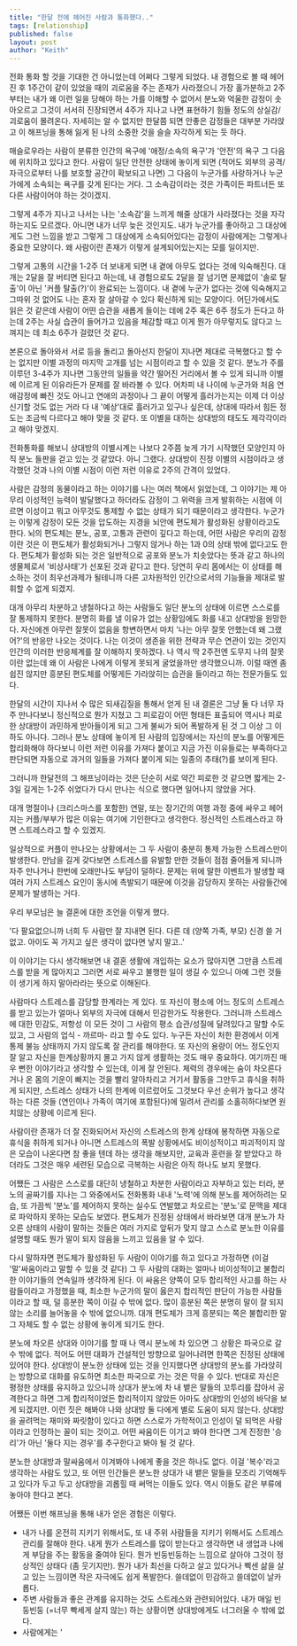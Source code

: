 ```yaml
---
title: "한달 전에 헤어진 사람과 통화했다.."
tags: [relationship]
published: false
layout: post
author: "Keith"
---
```


전화 통화 할 것을 기대한 건 아니었는데 어쩌다 그렇게 되었다. 내 경험으로 볼 때 헤어진 후 1주간이 같이 있었을 때의 괴로움을 주는 존재가 사라졌으니 가장 홀가분하고 2주부터는 내가 왜 이런 일을 당해야 하는 가를 이해할 수 없어서 분노와 억울한 감정이 솟아오르고 그것이 서서히 진장되면서 4주가 지나고 나면 표현하기 힘들 정도의 상실감/괴로움이 몰려온다. 자세히는 알 수 없지만 한달쯤 되면 안좋은 감정들은 대부분 가라앉고 이 해프닝을 통해 잃게 된 나의 소중한 것을 슬슬 자각하게 되는 듯 하다. 

매슬로우라는 사람이 분류한 인간의 욕구에 '애정/소속의 욕구'가 '안전'의 욕구 그 다음에 위치하고 있다고 한다. 사람이 일단 안전한 상태에 놓이게 되면 (적어도 외부의 공격/자극으로부터 나를 보호할 공간이 확보되고 나면) 그 다음이 누군가를 사랑하거나 누군가에게 소속되는 욕구를 갖게 된다는 거다. 그 소속감이라는 것은 가족이든 파트너든 또 다른 사람이어야 하는 것이겠지. 

그렇게 4주가 지나고 나서는 나는 '소속감'을 느끼게 해줄 상대가 사라졌다는 것을 자각하는지도 모르겠다. 아니면 내가 너무 늦은 것인지도. 내가 누군가를 좋아하고 그 대상에게도 그런 느낌을 받고 그렇게 그 대상에게 소속되어있다는 감정이 사람에게는 그렇게나 중요한 모양이다. 왜 사람이란 존재가 이렇게 설계되어있는지는 모를 일이지만. 

그렇게 고통의 시간을 1-2주 더 보내게 되면 내 곁에 아무도 없다는 것에 익숙해진다. 대개는 2달을 잘 버티면 된다고 하는데, 내 경험으로도 2달을 잘 넘기면 문제없이 '솔로 탈출'이 아닌 '커플 탈출(?)'이 완료되는 느낌이다. 내 곁에 누군가 없다는 것에 익숙해지고 그따위 것 없어도 나는 혼자 잘 살아갈 수 있다 확신하게 되는 모양이다. 어딘가에서도 읽은 것 같은데 사람이 어떤 습관을 새롭게 들이는 데에 2주 혹은 6주 정도가 든다고 하는데 2주는 사실 습관이 들어가고 있음을 체감할 때고 이게 뭔가 아무렇지도 않다고 느껴지는 데 최소 6주가 걸렸던 것 같다.

본론으로 돌아와서 서로 등을 돌리고 돌아선지 한달이 지나면 제대로 극복했다고 할 수는 없지만 이별 과정의 마지막 고개를 넘는 시점이라고 할 수 있을 것 같다. 분노가 주를 이루던 3-4주가 지나면 그동안의 일들을 약간 떨어진 거리에서 볼 수 있게 되니까 이별에 이르게 된 이유라든가 문제를 잘 바라볼 수 있다. 어차피 내 나이에 누군가와 처음 연애감정에 빠진 것도 아니고 연애의 과정이나 그 끝이 어떻게 흘러가는지는 이제 더 이상 신기할 것도 없는 거라 다 내 '예상'대로 흘러가고 있구나 싶은데, 상대에 따라서 힘든 정도는 조금씩 다르다고 해야 맞을 것 같다. 또 이별을 대하는 상대방의 태도도 제각각이라고 해야 맞겠지.

전화통화를 해보니 상대방의 이별시계는 나보다 2주쯤 늦게 가기 시작했던 모양인지 아직 분노 들판을 걷고 있는 것 같았다. 아니 그랬다. 상대방이 진정 이별의 시점이라고 생각했던 것과 나의 이별 시점이 이런 저런 이유로 2주의 간격이 있었다.

사람은 감정의 동물이라고 하는 이야기를 나는 여러 책에서 읽었는데, 그 이야기는 제 아무리 이성적인 능력이 발달했다고 하더라도 감정이 그 위력을 크게 발휘하는 시점에 이르면 이성이고 뭐고 아무것도 통제할 수 없는 상태가 되기 때문이라고 생각한다. 누군가는 이렇게 감정이 모든 것을 압도하는 지경을 뇌안에 편도체가 활성화된 상황이라고도 한다. 뇌의 편도체는 분노, 공포, 고통과 관련이 깊다고 하는데, 어떤 사람은 우리의 감정이란 것은 이 편도체가 활성화되거나 그렇지 않거나 하는 1과 0의 상태 밖에 없다고도 한다. 편도체가 활성화 되는 것은 일반적으로 공포와 분노가 치솟았다는 뜻과 같고 하나의 생물체로서 '비상사태'가 선포된 것과 같다고 한다. 당연히 우리 몸에서는 이 상태를 해소하는 것이 최우선과제가 될테니까 다른 고차원적인 인간으로서의 기능들을 제대로 발휘할 수 없게 되겠지.

대개 아무리 차분하고 냉철하다고 하는 사람들도 일단 분노의 상태에 이르면 스스로를 잘 통제하지 못한다. 분명히 화를 낼 이유가 없는 상황임에도 화를 내고 상대방을 원망한다. 자신에겐 아무런 잘못이 없음을 항변하면서 마치 '나는 아무 잘못 안했는데 왜 그랬어?'의 반응만 나오는 것이다. 나는 이것이 생존을 위한 전략과 무슨 연관이 있는 것인지 인간의 이러한 반응체계를 잘 이해하지 못하겠다. 나 역시 딱 2주전엔 도무지 나의 잘못이란 없는데 왜 이 사람은 나에게 이렇게 못되게 굴었을까만 생각했으니까. 이럴 때엔 좀 쉽진 않지만 흥분된 편도체를 어떻게든 가라앉히는 습관을 들이라고 하는 전문가들도 있다.

한달의 시간이 지나서 수 많은 되새김질을 통해서 얻게 된 내 결론은 그냥 둘 다 너무 자주 만나다보니 정신적으로 뭔가 지쳤고 그 피로감이 어떤 형태든 표출되어 역시나 피로한 상대방이 과민하게 받아들이게 되고 그게 불씨가 되어 폭발하게 된 것 그 이상 그 이하도 아니다. 그러나 분노 상태에 놓이게 된 사람의 입장에서는 자신의 분노를 어떻게든 합리화해야 하다보니 이런 저런 이유를 가져다 붙이고 지금 가진 이유들로는 부족하다고 판단되면 자동으로 과거의 일들을 가져다 붙이게 되는 일종의 추태(?)를 보이게 된다. 

그러니까 한달전의 그 해프닝이라는 것은 단순히 서로 약간 피로한 것 같으면 짧게는 2-3일 길게는 1-2주 쉬었다가 다시 만나는 식으로 했다면 일어나지 않았을 거다. 

대개 명절이나 (크리스마스를 포함한) 연말, 또는 장기간의 여행 과정 중에 싸우고 헤어지는 커플/부부가 많은 이유는 여기에 기인한다고 생각한다. 정신적인 스트레스라고 하면 스트레스라고 할 수 있겠지.

일상적으로 커플이 만나오는 상황에서는 그 두 사람이 충분히 통제 가능한 스트레스만이 발생한다. 만남을 길게 갖다보면 스트레스를 유발할 만한 것들이 점점 줄어들게 되니까 자주 만나거나 한번에 오래만나도 부담이 덜하다. 문제는 위에 말한 이벤트가 발생할 때 여러 가지 스트레스 요인이 동시에 촉발되기 때문에 이것을 감당하지 못하는 사람들간에 문제가 발생하는 거다. 

우리 부모님은 늘 결혼에 대한 조언을 이렇게 했다. 

'다 팔요없으니까 너희 두 사람만 잘 지내면 된다. 다른 데 (양쪽 가족, 부모) 신경 쓸 거 없고. 아이도 꼭 가지고 싶은 생각이 없다면 낳지 말고..'

이 이야기는 다시 생각해보면 내 결혼 생활에 개입하는 요소가 많아지면 그만큼 스트레스를 받을 게 많아지고 그러면 서로 싸우고 불행한 일이 생길 수 있으니 아예 그런 것들이 생기게 하지 말아라라는 뜻으로 이해된다. 

사람마다 스트레스를 감당할 한계라는 게 있다. 또 자신이 평소에 어느 정도의 스트레스를 받고 있는가 얼마나 외부의 자극에 대해서 민감한가도 작용한다. 그러니까 스트레스에 대한 민감도, 저항성 이 모든 것이 그 사람의 평소 습관/성질에 달려있다고 말할 수도 있고, 그 사람의 업식 - 까르마- 라고 할 수도 있다. 누구든 자신이 처한 환경에서 이게 통제 불능 상태까지 가지 않도록 잘 관리를 해야한다. 또 자신의 용량이 어느 정도인지 잘 알고 자신을 한계상황까지 몰고 가지 않게 생활하는 것도 매우 중요하다. 여기까진 매우 뻔한 이야기라고 생각할 수 있는데, 이게 잘 안된다. 체력의 경우에는 숨이 차오른다거나 온 몸의 기운이 빠지는 것을 빨리 알아차리고 거기서 활동을 그만두고 휴식을 취하게 되지만, 스트레스 상태가 나의 한계에 이르렀어도 그것보다 우선 순위가 높다고 생각하는 다른 것들 (연인이나 가족이 여기에 포함된다)에 밀려서 관리를 소홀히하다보면 원치않는 상황에 이르게 된다.

사람이란 존재가 더 잘 진화되어서 자신의 스트레스의 한계 상태에 봉착하면 자동으로 휴식을 취하게 되거나 아니면 스트레스의 폭발 상황에서도 비이성적이고 파괴적이지 않은 모습이 나온다면 참 좋을 텐데 하는 생각을 해보지만, 교육과 훈련을 잘 받았다고 하더라도 그것은 매우 세련된 모습으로 극복하는 사람은 아직 하나도 보지 못했다. 

어쨌든 그 사람은 스스로를 대단히 냉철하고 차분한 사람이라고 자부하고 있는 터라, 분노의 골짜기를 지나는 그 와중에서도 전화통화 내내 '노력'에 의해 분노를 제어하려는 모습, 또 가끔씩 '분노'를 제어하지 못하는 실수도 연발했고 차오르는 '분노'로 문맥을 제대로 파악하지 못하는 모습도 보였다. 편도체가 진정된 상태에서 바라보면 대개 분노가 차오른 상태의 사람이 말하는 것들은 여러 가지로 앞뒤가 맞지 않고 스스로 분노한 이유를 설명할 때도 뭔가 말이 되지 않음을 느끼고 있음을 알 수 있다.

다시 말하자면 편도체가 활성화된 두 사람이 이야기를 하고 있다고 가정하면 (이걸 '말'싸움이라고 말할 수 있을 것 같다) 그 두 사람의 대화는 얼마나 비이성적이고 불합리한 이야기들의 연속일까 생각하게 된다. 이 싸움은 양쪽이 모두 합리적인 사고를 하는 사람들이라고 가정했을 때, 최소한 누군가의 말이 옳은지 합리적인 판단이 가능한 사람들이라고 할 때, 덜 흥분한 쪽이 이길 수 밖에 없다. 많이 흥분된 쪽은 분명히 말이 잘 되지 않는 소리를 늘어놓을 수 밖에 없으니까. 대개 편도체가 크게 흥분되는 쪽은 불합리한 말 그 자체도 할 수 없는 상황에 놓이게 되기도 한다.

분노에 차오른 상대와 이야기를 할 때 나 역시 분노에 차 있으면 그 상황은 파국으로 갈 수 밖에 없다. 적어도 어떤 대화가 건설적인 방향으로 일어나려면 한쪽은 진정된 상태에 있어야 한다. 상대방이 분노한 상태에 있는 것을 인지했다면 상대방의 분노를 가라앉히는 방향으로 대화를 유도하면 최소한 파국으로 가는 것은 막을 수 있다. 반대로 자신은 평정한 상태를 유지하고 있으니까 상대가 분노에 차 내 뱉은 말들의 꼬투리를 잡아서 공격한다고 하면 그게 합리적이었든 합리적이지 않았든 아마도 상대방의 인성의 바닥을 보게 되겠지만. 이런 짓은 해봐야 나와 상대방 둘 다에게 별로 도움이 되지 않는다. 상대방을 골려먹는 재미와 짜릿함이 있다고 하면 스스로가 가학적이고 인성이 덜 되먹은 사람이라고 인정하는 꼴이 되는 것이고. 어떤 싸움이든 이기고 봐야 한다면 그게 진정한 '승리'가 아닌 '둘다 지는 경우'를 추구한다고 봐야 될 것 같다. 

분노한 상대방과 말싸움에서 이겨봐야 나에게 좋을 것은 하나도 없다. 이걸 '복수'라고 생각하는 사람도 있고, 또 어떤 인간들은 분노한 상대가 내 뱉은 말들을 모조리 기억해두고 있다가 두고 두고 상대방을 괴롭힐 때 써먹는 이들도 있다. 역시 이들도 같은 부류에 놓아야 한다고 본다. 

어쨌든 이번 해프닝을 통해 내가 얻은 경험은 이렇다.

- 내가 나를 온전히 지키기 위해서도, 또 내 주위 사람들을 지키기 위해서도 스트레스 관리를 잘해야 한다. 내게 뭔가 스트레스를 많이 받는다고 생각하면 내 생업과 나에게 부담을 주는 활동을 줄여야 된다. 뭔가 빈둥빈둥하는 느낌으로 살아야 그것이 정상적인 상태다 (좀 웃기지만). 뭔가 내가 최선을 다하고 살고 있다거나 삑센 삶을 살고 있는 느낌이면 작은 자극에도 쉽게 폭발한다. 쓸데없이 민감하고 쓸데없이 날카롭다.
- 주변 사람들과 좋은 관계를 유지하는 것도 스트레스와 관련되어있다. 내가 매일 빈둥빈둥 (=너무 빡세게 살지 않는) 하는 상황이면 상대방에게도 너그러울 수 밖에 없다. 
- 사람에게는 '
